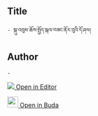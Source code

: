 ## Title
	- སྐུ་འབུམ་ཆོས་སྤྱོད་སྐལ་བཟང་ནོར་བུའི་དོ་ཤལ།

## Author
	- 



[<img src="https://img.icons8.com/color/25/000000/edit-property.png"> Open in Editor](http://editor.openpecha.org/P000703)

[<img width="25" src="https://library.bdrc.io/icons/BUDA-small.svg"> Open in Buda](https://library.bdrc.io/show/bdr:IE0OPP000703)
